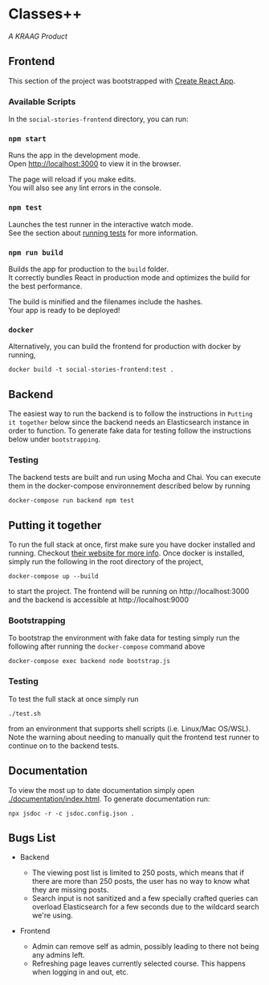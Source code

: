# Classes++
*A KRAAG Product*

## Frontend

This section of the project was bootstrapped with [Create React App](https://github.com/facebook/create-react-app).

### Available Scripts

In the `social-stories-frontend` directory, you can run:

### `npm start`

Runs the app in the development mode.<br />
Open [http://localhost:3000](http://localhost:3000) to view it in the browser.

The page will reload if you make edits.<br />
You will also see any lint errors in the console.

### `npm test`

Launches the test runner in the interactive watch mode.<br />
See the section about [running tests](https://facebook.github.io/create-react-app/docs/running-tests) for more information.

### `npm run build`

Builds the app for production to the `build` folder.<br />
It correctly bundles React in production mode and optimizes the build for the best performance.

The build is minified and the filenames include the hashes.<br />
Your app is ready to be deployed!

### `docker`

Alternatively, you can build the frontend for production with docker by running,

`docker build -t social-stories-frontend:test .`

## Backend

The easiest way to run the backend is to follow the instructions in `Putting it together` below since the backend needs an Elasticsearch instance in order to function. To generate fake data for testing follow the instructions below under `bootstrapping`.

### Testing
The backend tests are built and run using Mocha and Chai. You can execute them in the docker-compose environnement described below by running

`
docker-compose run backend npm test
`

## Putting it together

To run the full stack at once, first make sure you have docker installed and running. Checkout [their website for more info](https://www.docker.com/). Once docker is installed, simply run the following in the root directory of the project,

`
docker-compose up --build
`

to start the project. The frontend will be running on http://localhost:3000 and the backend is accessible at http://localhost:9000

### Bootstrapping
To bootstrap the environment with fake data for testing simply run the following after running the `docker-compose` command above

`docker-compose exec backend node bootstrap.js`

### Testing
To test the full stack at once simply run

`./test.sh`

from an environment that supports shell scripts (i.e. Linux/Mac OS/WSL). Note the warning about needing to manually quit the frontend test
runner to continue on to the backend tests.

## Documentation
To view the most up to date documentation simply open [./documentation/index.html](./documentation/index.html). To generate documentation run:

`npx jsdoc -r -c jsdoc.config.json .`

## Bugs List
* Backend
  * The viewing post list is limited to 250 posts, which means that if there are more than 250 posts, the user has no way to know what they are missing posts.
  * Search input is not sanitized and a few specially crafted queries can overload Elasticsearch for a few seconds due to the wildcard search we're using.
  
* Frontend
  * Admin can remove self as admin, possibly leading to there not being any admins left.
  * Refreshing page leaves currently selected course. This happens when logging in and out, etc.
